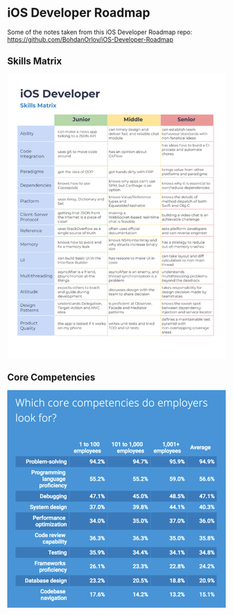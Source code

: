 # iOS Developer Roadmap

Some of the notes taken from this iOS Developer Roadmap repo: https://github.com/BohdanOrlov/iOS-Developer-Roadmap

## Skills Matrix

![Skills Matrix](images/skill-matrix.png)

## Core Competencies

![iOS Core Competencies](images/ios-core-competencies.png)
